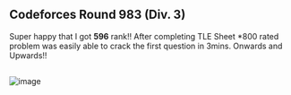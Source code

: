 ## Codeforces Round 983 (Div. 3)

Super happy that I got **596** rank!! 
After completing TLE Sheet *800 rated problem was easily able to crack the first question in 3mins. 
Onwards and Upwards!!
##
![image](https://github.com/manya706/DSA-Codebase/assets/96016153/37b6e19b-0214-4598-a103-2eb56be5e446)
